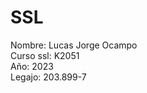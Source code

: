 # SSL
Nombre: Lucas Jorge Ocampo  <br />
Curso ssl: K2051  <br />
Año: 2023 <br />
Legajo: 203.899-7
